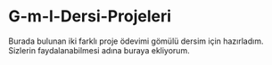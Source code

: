 # G-m-l-Dersi-Projeleri
Burada bulunan iki farklı proje ödevimi gömülü dersim için hazırladım. Sizlerin faydalanabilmesi adına buraya ekliyorum.

